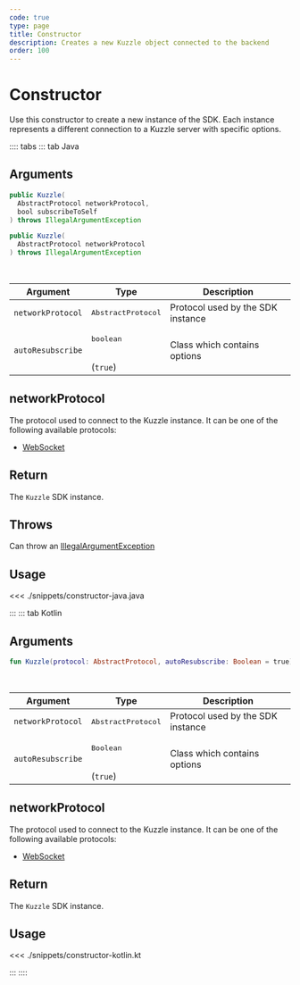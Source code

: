 ```yaml
---
code: true
type: page
title: Constructor 
description: Creates a new Kuzzle object connected to the backend
order: 100
---
```


# Constructor

Use this constructor to create a new instance of the SDK.
Each instance represents a different connection to a Kuzzle server with specific options.

:::: tabs
::: tab Java
## Arguments

```java
public Kuzzle(
  AbstractProtocol networkProtocol,
  bool subscribeToSelf
) throws IllegalArgumentException

public Kuzzle(
  AbstractProtocol networkProtocol
) throws IllegalArgumentException
```

<br/>

| Argument   | Type                | Description                       |
| ---------- | ------------------- | --------------------------------- |
| `networkProtocol` | <pre>AbstractProtocol</pre> | Protocol used by the SDK instance |
| `autoResubscribe` | <pre>boolean</pre><br>(`true`) | Class which contains options |

## networkProtocol

The protocol used to connect to the Kuzzle instance.
It can be one of the following available protocols:

- [WebSocket](/sdk/java/3/protocols/websocket)

## Return

The `Kuzzle` SDK instance.

## Throws

Can throw an [IllegalArgumentException](/sdk/java/3/exceptions/illegal-argument-exception)

## Usage

<<< ./snippets/constructor-java.java

:::
::: tab Kotlin

## Arguments

```kotlin
fun Kuzzle(protocol: AbstractProtocol, autoResubscribe: Boolean = true)
```

<br/>

| Argument   | Type                | Description                       |
| ---------- | ------------------- | --------------------------------- |
| `networkProtocol` | <pre>AbstractProtocol</pre> | Protocol used by the SDK instance |
| `autoResubscribe` | <pre>Boolean</pre><br>(`true`) | Class which contains options |

## networkProtocol

The protocol used to connect to the Kuzzle instance.
It can be one of the following available protocols:

- [WebSocket](/sdk/jvm/1/protocols/websocket)

## Return

The `Kuzzle` SDK instance.

## Usage

<<< ./snippets/constructor-kotlin.kt

:::
::::